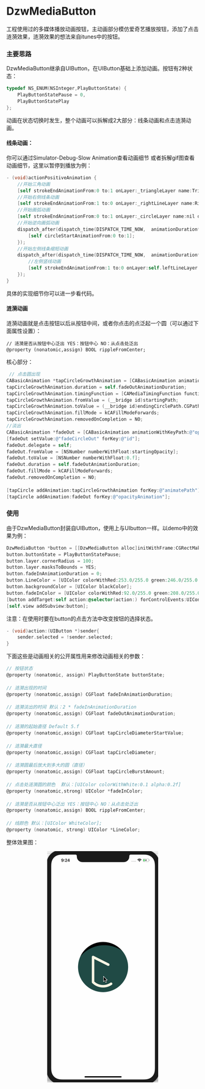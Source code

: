 # DzwMediaButton
工程使用过的多媒体播放动画按钮，主动画部分模仿爱奇艺播放按钮，添加了点击涟漪效果，涟漪效果的想法来自itunes中的按钮。

### 主要思路

DzwMediaButton继承自UIButton，在UIButton基础上添加动画。按钮有2种状态：

```objective-c
typedef NS_ENUM(NSInteger,PlayButtonState) {
    PlayButtonStatePause = 0,
    PlayButtonStatePlay
};
```



动画在状态切换时发生，整个动画可以拆解成2大部分：线条动画和点击涟漪动画。

#### 线条动画：

你可以通过Simulator-Debug-Slow Animation查看动画细节 或者拆解gif图查看动画细节，这里以暂停到播放为例：

```objective-c
- (void)actionPositiveAnimation {
    //开始三角动画
    [self strokeEndAnimationFrom:0 to:1 onLayer:_triangleLayer name:TriangleAnimation duration:animationDuration delegate:self];
    //开始右侧线条动画
    [self strokeEndAnimationFrom:1 to:0 onLayer:_rightLineLayer name:RightLineAnimation duration:animationDuration/4 delegate:self];
    //开始画弧动画
    [self strokeEndAnimationFrom:0 to:1 onLayer:_circleLayer name:nil duration:animationDuration/4 delegate:nil];
    //开始逆向画弧动画
    dispatch_after(dispatch_time(DISPATCH_TIME_NOW,  animationDuration*0.25 * NSEC_PER_SEC), dispatch_get_main_queue(), ^(void){
        [self circleStartAnimationFrom:0 to:1];
    });
    //开始左侧线条缩短动画
    dispatch_after(dispatch_time(DISPATCH_TIME_NOW,  animationDuration*0.5 * NSEC_PER_SEC), dispatch_get_main_queue(), ^(void){
        //左侧竖线动画
        [self strokeEndAnimationFrom:1 to:0 onLayer:self.leftLineLayer name:nil duration:animationDuration/2 delegate:nil];
    });
}
```

具体的实现细节你可以进一步看代码。



#### 涟漪动画

涟漪动画就是点击按钮以后从按钮中间，或者你点击的点泛起一个圆（可以通过下面属性设置）：

```
// 涟漪是否从按钮中心泛出 YES：按钮中心 NO：从点击处泛出
@property (nonatomic,assign) BOOL rippleFromCenter;
```

核心部分：

```objective-c
 // 点击圆出现
CABasicAnimation *tapCircleGrowthAnimation = [CABasicAnimation animationWithKeyPath:@"path"];
tapCircleGrowthAnimation.duration = self.fadeOutAnimationDuration;
tapCircleGrowthAnimation.timingFunction = [CAMediaTimingFunction functionWithName:kCAMediaTimingFunctionEaseOut];
tapCircleGrowthAnimation.fromValue = (__bridge id)startingPath;
tapCircleGrowthAnimation.toValue = (__bridge id)endingCirclePath.CGPath;
tapCircleGrowthAnimation.fillMode = kCAFillModeForwards;
tapCircleGrowthAnimation.removedOnCompletion = NO;
//淡出
CABasicAnimation *fadeOut = [CABasicAnimation animationWithKeyPath:@"opacity"];
[fadeOut setValue:@"fadeCircleOut" forKey:@"id"];
fadeOut.delegate = self;
fadeOut.fromValue = [NSNumber numberWithFloat:startingOpacity];
fadeOut.toValue = [NSNumber numberWithFloat:0.f];
fadeOut.duration = self.fadeOutAnimationDuration;
fadeOut.fillMode = kCAFillModeForwards;
fadeOut.removedOnCompletion = NO;
        
[tapCircle addAnimation:tapCircleGrowthAnimation forKey:@"animatePath"];
[tapCircle addAnimation:fadeOut forKey:@"opacityAnimation"];
```



### 使用

由于DzwMediaButton封装自UIButton，使用上与UIbutton一样。以demo中的效果为例：

```objective-c
DzwMediaButton *button = [[DzwMediaButton alloc]initWithFrame:CGRectMake(self.view.center.x-100, self.view.center.y-100, 200, 200)];
button.buttonState = PlayButtonStatePause;
button.layer.cornerRadius = 100;
button.layer.masksToBounds = YES;
button.fadeInAnimationDuration = 0;
button.LineColor = [UIColor colorWithRed:253.0/255.0 green:246.0/255.0 blue:229.0/255.0 alpha:255.0/255.0];
button.backgroundColor = [UIColor blackColor];
button.fadeInColor = [UIColor colorWithRed:92.0/255.0 green:208.0/255.0 blue:194.0/255.0 alpha:255.0/255.0];
[button addTarget:self action:@selector(action:) forControlEvents:UIControlEventTouchUpInside];
[self.view addSubview:button];
```



注意：在使用时要在button的点击方法中改变按钮的选择状态。

```objective-c
- (void)action:(UIButton *)sender{    
    sender.selected = !sender.selected;
}
```



下面这些是动画相关的公开属性用来修改动画相关的参数：

```objective-c
// 按钮状态
@property (nonatomic, assign) PlayButtonState buttonState;

// 涟漪出现的时间
@property (nonatomic,assign) CGFloat fadeInAnimationDuration;

// 涟漪淡出的时间 默认：2 * fadeInAnimationDuration
@property (nonatomic,assign) CGFloat fadeOutAnimationDuration;

// 涟漪的起始直径 Default 5.f
@property (nonatomic,assign) CGFloat tapCircleDiameterStartValue;

// 涟漪最大直径
@property (nonatomic,assign) CGFloat tapCircleDiameter;

// 涟漪圆最后放大到多大的圆（直径）
@property (nonatomic,assign) CGFloat tapCircleBurstAmount;

// 点击处涟漪圆的颜色  默认：[UIColor colorWithWhite:0.1 alpha:0.2f]
@property (nonatomic,strong) UIColor *fadeInColor;

// 涟漪是否从按钮中心泛出 YES：按钮中心 NO：从点击处泛出
@property (nonatomic,assign) BOOL rippleFromCenter;

// 线颜色 默认：[UIColor WhiteColor];
@property (nonatomic, strong) UIColor *LineColor;

```





整体效果图：



<div align=center><img src="https://github.com/Dtheme/DzwMediaButton/blob/master/gif/button.gif"/></div>
